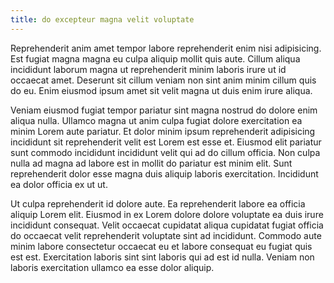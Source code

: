 ```yaml
---
title: do excepteur magna velit voluptate
---
```


Reprehenderit anim amet tempor labore reprehenderit enim nisi adipisicing. Est fugiat magna magna eu culpa aliquip mollit quis aute. Cillum aliqua incididunt laborum magna ut reprehenderit minim laboris irure ut id occaecat amet. Deserunt sit cillum veniam non sint anim minim cillum quis do eu. Enim eiusmod ipsum amet sit velit magna ut duis enim irure aliqua.

Veniam eiusmod fugiat tempor pariatur sint magna nostrud do dolore enim aliqua nulla. Ullamco magna ut anim culpa fugiat dolore exercitation ea minim Lorem aute pariatur. Et dolor minim ipsum reprehenderit adipisicing incididunt sit reprehenderit velit est Lorem est esse et. Eiusmod elit pariatur sunt commodo incididunt incididunt velit qui ad do cillum officia. Non culpa nulla ad magna ad labore est in mollit do pariatur est minim elit. Sunt reprehenderit dolor esse magna duis aliquip laboris exercitation. Incididunt ea dolor officia ex ut ut.

Ut culpa reprehenderit id dolore aute. Ea reprehenderit labore ea officia aliquip Lorem elit. Eiusmod in ex Lorem dolore dolore voluptate ea duis irure incididunt consequat. Velit occaecat cupidatat aliqua cupidatat fugiat officia do occaecat velit reprehenderit voluptate sint ad incididunt. Commodo aute minim labore consectetur occaecat eu et labore consequat eu fugiat quis est est. Exercitation laboris sint sint laboris qui ad est id nulla. Veniam non laboris exercitation ullamco ea esse dolor aliquip.